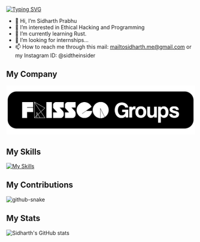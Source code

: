 [![Typing SVG](https://readme-typing-svg.demolab.com?font=Fira+Code&size=30&duration=8000&pause=500&color=61F700&width=435&lines=I+am+Sidharth+Prabhu!;I+am+an+Engineering+Student!;My+major+is+Artificial+Intelligence+%26+Data+Science;I+created+Frissco+Digital+Ventures)](https://git.io/typing-svg)

- 👋 Hi, I’m Sidharth Prabhu
- 👀 I’m interested in Ethical Hacking and Programming
- 🌱 I’m currently learning Rust.
- 💞️ I’m looking for internships...
- 📫 How to reach me through this mail: mailtosidharth.me@gmail.com or my Instagram ID: @sidtheinsider

## My Company
<img alt="frissco-creative-labs" src="https://github.com/Cyber-Zypher/Cyber-Zypher/blob/main/frissco%20groups.png?raw=true">

## My Skills
[![My Skills](https://skillicons.dev/icons?i=py,androidstudio,bash,linux,raspberrypi,html,css,bots,firebase,visualstudio,vscode,github,gradle,idea,java,js,kotlin,maven,mysql,sqlite,netlify,powershell,ps,pr,ae)](https://skillicons.dev)

## My Contributions
<img alt="github-snake" src="github-user-contribution.svg" />

## My Stats
![Sidharth's GitHub stats](https://github-readme-stats.vercel.app/api?username=Sidharth-Prabhu&show_icons=true&theme=dracula)
<!---
Cyber-Zypher/Cyber-Zypher is a ✨ special ✨ repository because its `README.md` (this file) appears on your GitHub profile.
You can click the Preview link to take a look at your changes.
--->

